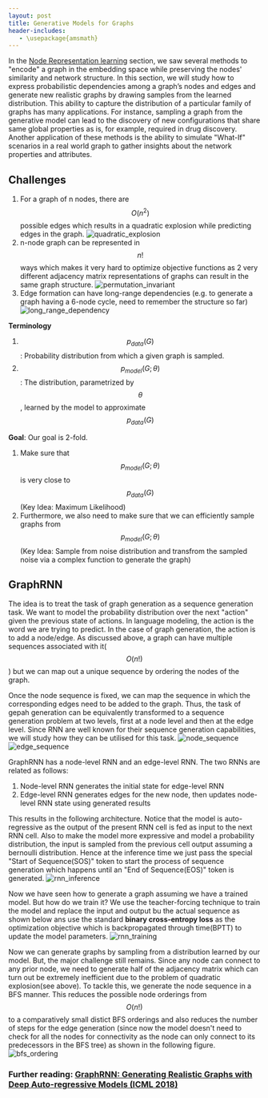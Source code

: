 ```yaml
---
layout: post
title: Generative Models for Graphs
header-includes:
   - \usepackage{amsmath}
---
```


In the [Node Representation learning](node-representation-learning.md) section, we saw several methods to "encode" a graph in the embedding space while preserving the nodes' similarity and network structure. In this section, we will study how to express probabilistic dependencies among a graph’s nodes and edges and generate new realistic graphs by drawing samples from the learned distribution. This ability to capture the distribution of a particular family of graphs has many applications. For instance, sampling a graph from the generative model can lead to the discovery of new configurations that share same global properties as is, for example, required in drug discovery. Another application of these methods is the ability to simulate "What-If" scenarios in a real world graph to gather insights about the network properties and attributes.

## Challenges 
1. For a graph of n nodes, there are $$O(n^2)$$ possible edges which results in a quadratic explosion while predicting edges in the graph.
![quadratic_explosion](../assets/img/quadratic_explosion.png?style=centerme)
2. n-node graph can be represented in $$n!$$ ways which makes it very hard to optimize objective functions as 2 very different adjacency matrix representations of graphs can result in the same graph structure.
![permutation_invariant](../assets/img/permutation_invariant.png?style=centerme)
3. Edge formation can have long-range dependencies (e.g. to generate a graph having a 6-node cycle, need to remember the structure so far)
![long_range_dependency](../assets/img/long_range_dependency.png?style=centerme)

**Terminology**
1. $$p_{data}(G)$$: Probability distribution from which a given graph is sampled.
2. $$p_{model}(G;\theta)$$: The distribution, parametrized by $$\theta$$, learned by the model to approximate $$p_{data}(G)$$

**Goal**: Our goal is 2-fold. 
1. Make sure that $$p_{model}(G;\theta)$$ is very close to $$p_{data}(G)$$ (Key Idea: Maximum Likelihood)
2. Furthermore, we also need to make sure that we can efficiently sample graphs from $$p_{model}(G;\theta)$$ (Key Idea: Sample from noise distribution and transfrom the sampled noise via a complex function to generate the graph)

## GraphRNN
The idea is to treat the task of graph generation as a sequence generation task. We want to model the probability distribution over the next "action" given the previous state of actions. In language modeling, the action is the word we are trying to predict. In the case of graph generation, the action is to add a node/edge. As discussed above, a graph can have multiple sequences associated with it($$O(n!)$$) but we can map out a unique sequence by ordering the nodes of the graph. 

Once the node sequence is fixed, we can map the sequence in which the corresponding edges need to be added to the graph. Thus, the task of gepah generation can be equivalently transformed to a sequence generation problem at two levels, first at a node level and then at the edge level. Since RNN are well known for their sequence generation capabilities, we will study how they can be utilised for this task.
![node_sequence](../assets/img/node_sequence.png?style=centerme)
![edge_sequence](../assets/img/edge_sequence.png?style=centerme)

GraphRNN has a node-level RNN and an edge-level RNN. The two RNNs are related as follows:
1. Node-level RNN generates the initial state for edge-level RNN
2. Edge-level RNN generates edges for the new node, then updates node-level RNN state using generated results

This results in the following architecture. Notice that the model is auto-regressive as the output of the present RNN cell is fed as input to the next RNN cell. Also to make the model more expressive and model a probability distribution, the input is sampled from the previous cell output assuming a bernoulli distribution. Hence at the inference time we just pass the special "Start of Sequence(SOS)" token to start the process of sequence generation which happens until an "End of Sequence(EOS)" token is generated. 
![rnn_inference](../assets/img/rnn_inference.png?style=centerme)

Now we have seen how to generate a graph assuming we have a trained model. But how do we train it? We use the teacher-forcing technique to train the model and replace the input and output bu the actual sequence as shown below ans use the standard **binary cross-entropy loss** as the optimization objective which is backpropagated through time(BPTT) to update the model parameters.
![rnn_training](../assets/img/rnn_training.png?style=centerme)

Now we can generate graphs by sampling from a distribution learned by our model. But, the major challenge still remains. Since any node can connect to any prior node, we need to generate half of the adjacency matrix which can turn out be extremely inefficient due to the problem of quadratic explosion(see above). To tackle this, we generate the node sequence in a BFS manner. This reduces the possible node orderings from $$O(n!)$$ to a comparatively small distict BFS orderings and also reduces the number of steps for the edge generation (since now the model doesn't need to check for all the nodes for connectivity as the node can only connect to its predecessors in the BFS tree) as shown in the following figure.
![bfs_ordering](../assets/img/bfs_ordering.png?style=centerme)

### Further reading: [GraphRNN: Generating Realistic Graphs with Deep Auto-regressive Models (ICML 2018)](https://cs.stanford.edu/people/jure/pubs/graphrnn-icml18.pdf)